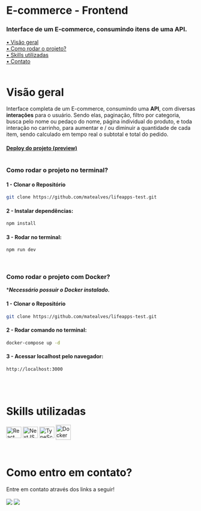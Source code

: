 # E-commerce - Frontend

### Interface de um E-commerce, consumindo itens de uma API.

[• Visão geral](#review)<br>
[• Como rodar o projeto?](#start)<br>
[• Skills utilizadas](#leng)<br>
[• Contato](#contato)<br>
<br>

<p id="review"></p>

# Visão geral

Interface completa de um E-commerce, consumindo uma **API**, com diversas **interações** para o usuário. Sendo elas, paginação, filtro por categoria, busca pelo nome ou pedaço do nome, página individual do produto, e toda interação no carrinho, para aumentar e / ou diminuir a quantidade de cada item, sendo calculado em tempo real o subtotal e total do pedido.
<br>

#### [Deploy do projeto (preview)](https://ecommerce-matealves.vercel.app/home)<br><br>

<p id="start"></p>

### Como rodar o projeto no terminal?

#### 1 - Clonar o Repositório

```sh
git clone https://github.com/matealves/lifeapps-test.git
```

#### 2 - Instalar dependências:

```sh
npm install
```

#### 3 - Rodar no terminal:

```sh
npm run dev
```

<br>

### Como rodar o projeto com Docker?
****Necessário possuir o Docker instalado.***

#### 1 - Clonar o Repositório

```sh
git clone https://github.com/matealves/lifeapps-test.git
```

#### 2 - Rodar comando no terminal:

```sh
docker-compose up -d
```

#### 3 - Acessar localhost pelo navegador:

```sh
http://localhost:3000
```

<br><br>

<p id="leng"></p>

# Skills utilizadas

<p>
  <img align="center" title="React" height="30" width="40" src="https://cdn.jsdelivr.net/gh/devicons/devicon/icons/react/react-original.svg">
  <img align="center" title="NextJS" height="30" width="40" src="https://cdn.jsdelivr.net/gh/devicons/devicon@latest/icons/nextjs/nextjs-original.svg">
  <img align="center" title="TypeScript" height="30" width="40" src="https://cdn.jsdelivr.net/gh/devicons/devicon/icons/typescript/typescript-original.svg">
  <img align="center" title="Docker" height="40" width="40" src="https://cdn.jsdelivr.net/gh/devicons/devicon/icons/docker/docker-original.svg">
</p>

<br>

<p id="contato"></p>

# Como entro em contato?

Entre em contato através dos links a seguir!
<br>
<br>
<a href="https://www.linkedin.com/in/mateusalvesds/" target="_blank"><img src="https://img.shields.io/badge/-LinkedIn-%230077B5?style=for-the-badge&logo=linkedin&logoColor=white" target="_blank"></a>
<a href = "mailto:contatomateusalves@hotmail.com"><img src="https://img.shields.io/badge/Microsoft_Outlook-0078D4?style=for-the-badge&logo=microsoft-outlook&logoColor=white" target="_blank"></a>

</p>
<br>
<br>
<br>
